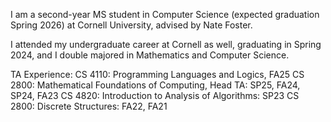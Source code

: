 I am a second-year MS student in Computer Science (expected graduation Spring 2026) at Cornell University, advised by Nate Foster.

I attended my undergraduate career at Cornell as well, graduating in Spring 2024, and I double majored in Mathematics and Computer Science.

TA Experience:
CS 4110: Programming Languages and Logics, FA25
CS 2800: Mathematical Foundations of Computing, Head TA: SP25, FA24, SP24, FA23
CS 4820: Introduction to Analysis of Algorithms: SP23
CS 2800: Discrete Structures: FA22, FA21
